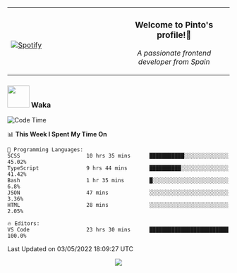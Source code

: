 <table width="100%" align="center"> 
  <tr>
  <td width="50%">
      
&nbsp; <br> [![Spotify](https://novatorem-zeta-rust.vercel.app/api/spotify)](https://open.spotify.com/user/novatorem-zeta-rust)

  </td>
  <td width="50%">
    <h3 align="center">Welcome to Pinto's profile!👋</h3>
    <p align="center"><em>A passionate frontend developer from Spain</em></p>
  </td>
  </table>

### <img src="https://media.giphy.com/media/VgCDAzcKvsR6OM0uWg/giphy.gif" width="50"> Waka

  <!--START_SECTION:waka-->
![Code Time](http://img.shields.io/badge/Code%20Time-307%20hrs%2053%20mins-blue)

📊 **This Week I Spent My Time On** 

```text
💬 Programming Languages: 
SCSS                     10 hrs 35 mins      ███████████░░░░░░░░░░░░░░   45.02% 
TypeScript               9 hrs 44 mins       ██████████░░░░░░░░░░░░░░░   41.42% 
Bash                     1 hr 35 mins        █░░░░░░░░░░░░░░░░░░░░░░░░   6.8% 
JSON                     47 mins             ░░░░░░░░░░░░░░░░░░░░░░░░░   3.36% 
HTML                     28 mins             ░░░░░░░░░░░░░░░░░░░░░░░░░   2.05%

🔥 Editors: 
VS Code                  23 hrs 30 mins      █████████████████████████   100.0%

```


 Last Updated on 03/05/2022 18:09:27 UTC
<!--END_SECTION:waka-->

<div align="center">
<img src="https://github-readme-stats-gilt-tau.vercel.app/api/top-langs/?username=pinto-hub&layout=compact&theme=dracula" />
</div>
